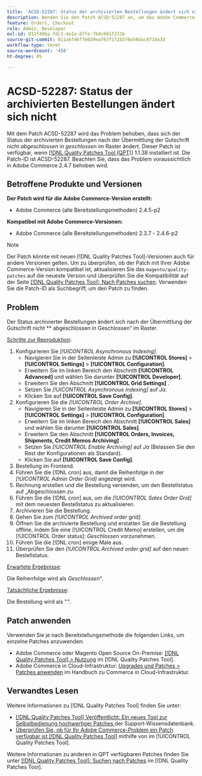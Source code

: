 ```yaml
---
title: 'ACSD-52287: Status der archivierten Bestellungen ändert sich nicht'
description: Wenden Sie den Patch ACSD-52287 an, um das Adobe Commerce-Problem zu beheben, bei dem sich der Status der archivierten Bestellungen nach der Übermittlung der Gutschrift nicht von „Abgeschlossen“ in „Geschlossen“ im Raster ändert.
feature: Orders, Checkout
role: Admin, Developer
exl-id: 012f49ba-fdc1-4e1e-87fe-7b9c661f231b
source-git-commit: 011a6f46f76029eaf67f172b576e58dac9710a3d
workflow-type: tm+mt
source-wordcount: '458'
ht-degree: 0%

---
```


# ACSD-52287: Status der archivierten Bestellungen ändert sich nicht

Mit dem Patch ACSD-52287 wird das Problem behoben, dass sich der Status der archivierten Bestellungen nach der Übermittlung der Gutschrift nicht *abgeschlossen* in *geschlossen* im Raster ändert. Dieser Patch ist verfügbar, wenn [[!DNL Quality Patches Tool (QPT)]](https://experienceleague.adobe.com/en/docs/commerce-operations/tools/quality-patches-tool/quality-patches-tool-to-self-serve-quality-patches) 1.1.38 installiert ist. Die Patch-ID ist ACSD-52287. Beachten Sie, dass das Problem voraussichtlich in Adobe Commerce 2.4.7 behoben wird.

## Betroffene Produkte und Versionen

**Der Patch wird für die Adobe Commerce-Version erstellt:**

* Adobe Commerce (alle Bereitstellungsmethoden) 2.4.5-p2

**Kompatibel mit Adobe Commerce-Versionen:**

* Adobe Commerce (alle Bereitstellungsmethoden) 2.3.7 - 2.4.6-p2

>[!NOTE]
>
>Der Patch könnte mit neuen [!DNL Quality Patches Tool]-Versionen auch für andere Versionen gelten. Um zu überprüfen, ob der Patch mit Ihrer Adobe Commerce-Version kompatibel ist, aktualisieren Sie das `magento/quality-patches` auf die neueste Version und überprüfen Sie die Kompatibilität auf der Seite [[!DNL Quality Patches Tool]: Nach Patches suchen](https://experienceleague.adobe.com/tools/commerce-quality-patches/index.html). Verwenden Sie die Patch-ID als Suchbegriff, um den Patch zu finden.

## Problem

Der Status archivierter Bestellungen ändert sich nach der Übermittlung der Gutschrift nicht ** abgeschlossen *in* Geschlossen“ im Raster.

<u>Schritte zur Reproduktion</u>:

1. Konfigurieren Sie *[!UICONTROL Asynchronous Indexing]*.
   * Navigieren Sie in der Seitenleiste Admin zu **[!UICONTROL Stores]** > **[!UICONTROL Settings]** > **[!UICONTROL Configuration]**.
   * Erweitern Sie im linken Bereich den Abschnitt **[!UICONTROL Advanced]** und wählen Sie darunter **[!UICONTROL Developer]**.
   * Erweitern Sie den Abschnitt **[!UICONTROL Grid Settings]** .
   * Setzen Sie *[!UICONTROL Asynchronous indexing]* auf *Ja*.
   * Klicken Sie auf **[!UICONTROL Save Config]**.
1. Konfigurieren Sie die *[!UICONTROL Order Archive]*.
   * Navigieren Sie in der Seitenleiste Admin zu **[!UICONTROL Stores]** > **[!UICONTROL Settings]** > **[!UICONTROL Configuration]**.
   * Erweitern Sie im linken Bereich den Abschnitt **[!UICONTROL Sales]** und wählen Sie darunter **[!UICONTROL Sales]**.
   * Erweitern Sie den Abschnitt **[!UICONTROL Orders, Invoices, Shipments, Credit Memos Archiving]** .
   * Setzen Sie *[!UICONTROL Enable Archiving]* auf *Ja* (Belassen Sie den Rest der Konfigurationen als Standard).
   * Klicken Sie auf **[!UICONTROL Save Config]**.
1. Bestellung im Frontend.
1. Führen Sie die [!DNL cron] aus, damit die Reihenfolge in der *[!UICONTROL Admin Order Grid]* angezeigt wird.
1. Rechnung erstellen und die Bestellung versenden, um den Bestellstatus auf „Abgeschlossen *zu*.
1. Führen Sie die [!DNL cron] aus, um die *[!UICONTROL Sales Order Grid]* mit dem neuesten Bestellstatus zu aktualisieren.
1. Archivieren Sie die Bestellung.
1. Gehen Sie zum *[!UICONTROL Archived order grid]*.
1. Öffnen Sie die archivierte Bestellung und erstatten Sie die Bestellung offline, indem Sie eine [!UICONTROL Credit Memo] erstellen, um die [!UICONTROL Order status]: *Geschlossen* vorzunehmen.
1. Führen Sie die [!DNL cron] einige Male aus.
1. Überprüfen Sie den *[!UICONTROL Archived order grid]* auf den neuen Bestellstatus.

<u>Erwartete Ergebnisse</u>:

Die Reihenfolge wird als *Geschlossen“*.

<u>Tatsächliche Ergebnisse</u>:

Die Bestellung wird als &quot;*&quot;*.

## Patch anwenden

Verwenden Sie je nach Bereitstellungsmethode die folgenden Links, um einzelne Patches anzuwenden:

* Adobe Commerce oder Magento Open Source On-Premise: [[!DNL Quality Patches Tool] > Nutzung](/help/tools/quality-patches-tool/usage.md) im [!DNL Quality Patches Tool].
* Adobe Commerce in Cloud-Infrastruktur: [Upgrades und Patches > Patches anwenden](https://experienceleague.adobe.com/docs/commerce-cloud-service/user-guide/develop/upgrade/apply-patches.html) im Handbuch zu Commerce in Cloud-Infrastruktur.

## Verwandtes Lesen

Weitere Informationen zu [!DNL Quality Patches Tool] finden Sie unter:

* [[!DNL Quality Patches Tool] Veröffentlicht: Ein neues Tool zur Selbstbedienung hochwertiger Patches ](https://experienceleague.adobe.com/en/docs/commerce-operations/tools/quality-patches-tool/quality-patches-tool-to-self-serve-quality-patches) der Support-Wissensdatenbank.
* [Überprüfen Sie, ob für Ihr Adobe Commerce-Problem ein Patch verfügbar ist [!DNL Quality Patches Tool]](/help/tools/quality-patches-tool/patches-available-in-qpt/check-patch-for-magento-issue-with-magento-quality-patches.md) mithilfe von im [!UICONTROL Quality Patches Tool].


Weitere Informationen zu anderen in QPT verfügbaren Patches finden Sie unter [[!DNL Quality Patches Tool]: Suchen nach Patches](https://experienceleague.adobe.com/tools/commerce-quality-patches/index.html) im [!DNL Quality Patches Tool].
